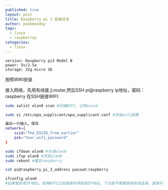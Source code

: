 ```yaml
---
published: true
layout: post
title: Raspberry pi 3 安装日志
author: punkmonday
tags:
  - linux
  - raspberray
categories:
  - linux
---
```

```
version: Raspberry pi3 Model B
power: 5v/2.5a
storage: 32g micro SD
```
按照WIKI安装

接入网络，先用有线接上router,然后SSH pi@raspberry ip地址，密码：raspberry
在SSH链接WIFI:

```sh
sudo iwlist wlan0 scan #扫描WIFI，记录essid

sudo vi /etc/wpa_supplicant/wpa_supplicant.conf #添加wifi配置

最后一行输入，保存
network={
    ssid="The_ESSID_from_earlier"
    psk="Your_wifi_password"
}

sudo ifdown wlan0 #关闭wlan0
sudo ifup wlan0 #开启wlan0
sudo reboot #重启respberry

ssh pi@raspberry_pi_3_address passwd:raspberry

ifconfig wlan0 
#如果看到有IP地址，说明WIFI已经链接并获取到IP地址，下次就不需要使用有线连接，直接可以通过这个IP SSH登录
```
